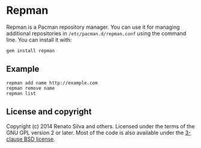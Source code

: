 # Repman

Repman is a Pacman repository manager. You can use it for managing additional repositories in `/etc/pacman.d/repman.conf` using the command line. You can install it with:

```
gem install repman
```

## Example

```
repman add name http://example.com
repman remove name
repman list
```

## License and copyright

Copyright (c) 2014 Renato Silva and others.
Licensed under the terms of the GNU GPL version 2 or later.
Most of the code is also available under the [3-clause BSD license](LICENSE).
